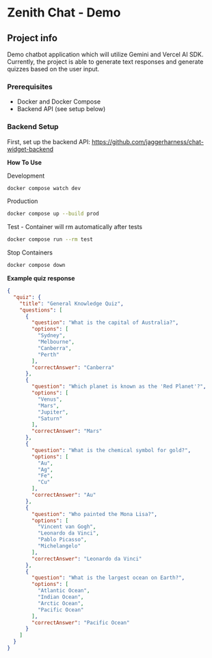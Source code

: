 # Zenith Chat - Demo

## Project info

Demo chatbot application which will utilize Gemini and Vercel AI SDK. Currently, the project is able to generate text responses and generate quizzes based on the user input.

### Prerequisites
- Docker and Docker Compose
- Backend API (see setup below)

### Backend Setup
First, set up the backend API: https://github.com/jaggerharness/chat-widget-backend

**How To Use**

Development
```sh
docker compose watch dev
```

Production
```sh
docker compose up --build prod
```

Test - Container will rm automatically after tests
```sh
docker compose run --rm test
```

Stop Containers
```sh
docker compose down
```

**Example quiz response**
```json
{
  "quiz": {
    "title": "General Knowledge Quiz",
    "questions": [
      {
        "question": "What is the capital of Australia?",
        "options": [
          "Sydney",
          "Melbourne",
          "Canberra",
          "Perth"
        ],
        "correctAnswer": "Canberra"
      },
      {
        "question": "Which planet is known as the 'Red Planet'?",
        "options": [
          "Venus",
          "Mars",
          "Jupiter",
          "Saturn"
        ],
        "correctAnswer": "Mars"
      },
      {
        "question": "What is the chemical symbol for gold?",
        "options": [
          "Au",
          "Ag",
          "Fe",
          "Cu"
        ],
        "correctAnswer": "Au"
      },
      {
        "question": "Who painted the Mona Lisa?",
        "options": [
          "Vincent van Gogh",
          "Leonardo da Vinci",
          "Pablo Picasso",
          "Michelangelo"
        ],
        "correctAnswer": "Leonardo da Vinci"
      },
      {
        "question": "What is the largest ocean on Earth?",
        "options": [
          "Atlantic Ocean",
          "Indian Ocean",
          "Arctic Ocean",
          "Pacific Ocean"
        ],
        "correctAnswer": "Pacific Ocean"
      }
    ]
  }
}
```
